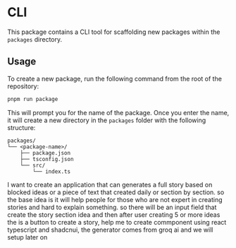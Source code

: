 # CLI

This package contains a CLI tool for scaffolding new packages within the `packages` directory.

## Usage

To create a new package, run the following command from the root of the repository:

```bash
pnpm run package
```

This will prompt you for the name of the package. Once you enter the name, it will create a new directory in the `packages` folder with the following structure:

```
packages/
└── <package-name>/
    ├── package.json
    ├── tsconfig.json
    └── src/
        └── index.ts
```

I want to create an application that can generates a full story based on blocked ideas or a piece of text that created daily or section by section. so the base idea is it will help people for those who are not expert in creating stories and hard to explain something. so there will be an input field that create the story section idea and then after user creating 5 or more ideas the is a button to create a story, help me to create commponent using react typescript and shadcnui, the generator comes from groq ai and we will setup later on
